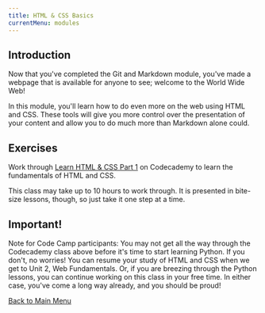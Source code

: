 ```yaml
---
title: HTML & CSS Basics 
currentMenu: modules
---
```


## Introduction  

Now that you've completed the Git and Markdown module, you've made a webpage that is available for anyone to see; welcome to the World Wide Web!  

In this module, you'll learn how to do even more on the web using HTML and CSS. These tools will give you more control over the presentation of your content and allow you to do much more than Markdown alone could.  

## Exercises  

Work through [Learn HTML & CSS Part 1](https://www.codecademy.com/learn/learn-html-css) on Codecademy to learn the fundamentals of HTML and CSS.  

This class may take up to 10 hours to work through. It is presented in bite-size lessons, though, so just take it one step at a time.   
## Important!  
Note for Code Camp participants: You may not get all the way through the Codecademy class above before it's time to start learning Python. If you don't, no worries! You can resume your study of HTML and CSS when we get to Unit 2, Web Fundamentals. Or, if you are breezing through the Python lessons, you can continue working on this class in your free time. In either case, you've come a long way already, and you should be proud!  

[Back to Main Menu](../../)